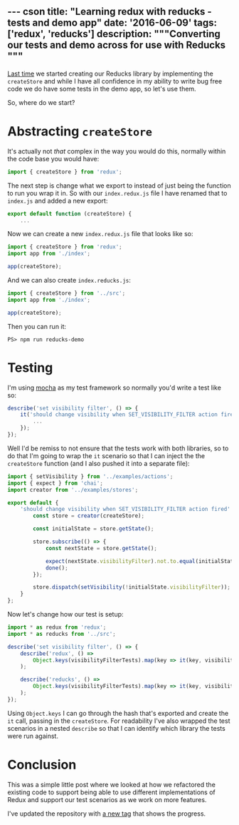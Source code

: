 --- cson
title: "Learning redux with reducks - tests and demo app"
date: '2016-06-09'
tags: ['redux', 'reducks']
description: """Converting our tests and demo across for use with Reducks
"""
---

[Last time](http://www.aaron-powell.com/posts/2016-06-09-learning-redux-with-reducks-creating-a-store.html) we started creating our Reducks library by implementing the `createStore` and while I have all confidence in my ability to write bug free code we do have some tests in the demo app, so let's use them.

So, where do we start?

# Abstracting `createStore`

It's actually not _that_ complex in the way you would do this, normally within the code base you would have:

```js
import { createStore } from 'redux';
```

The next step is change what we export to instead of just being the function to run you wrap it in. So with our `index.redux.js` file I have renamed that to `index.js` and added a new export:

```js
export default function (createStore) {
    ...
```

Now we can create a new `index.redux.js` file that looks like so:

```js
import { createStore } from 'redux';
import app from './index';

app(createStore);
```

And we can also create `index.reducks.js`:

```js
import { createStore } from '../src';
import app from './index';

app(createStore);
```

Then you can run it:

```
PS> npm run reducks-demo
```

# Testing

I'm using [mocha](http://mochajs.org/) as my test framework so normally you'd write a test like so:

```js
describe('set visibility filter', () => {
    it('should change visibility when SET_VISIBILITY_FILTER action fired', () => {
        ...
    });
});
```

Well I'd be remiss to not ensure that the tests work with both libraries, so to do that I'm going to wrap the `it` scenario so that I can inject the the `createStore` function (and I also pushed it into a separate file):

```js
import { setVisibility } from '../examples/actions';
import { expect } from 'chai';
import creator from '../examples/stores';

export default {
    'should change visibility when SET_VISIBILITY_FILTER action fired': (createStore) => (done) => {
        const store = creator(createStore);

        const initialState = store.getState();

        store.subscribe(() => {
            const nextState = store.getState();

            expect(nextState.visibilityFilter).not.to.equal(initialState.visibilityFilter);
            done();
        });

        store.dispatch(setVisibility(!initialState.visibilityFilter));
    }
};
```

Now let's change how our test is setup:

```js
import * as redux from 'redux';
import * as reducks from '../src';

describe('set visibility filter', () => {
    describe('redux', () =>
        Object.keys(visibilityFilterTests).map(key => it(key, visibilityFilterTests[key](redux.createStore)))
    );

    describe('reducks', () =>
        Object.keys(visibilityFilterTests).map(key => it(key, visibilityFilterTests[key](reducks.createStore)))
    );
});
```

Using `Object.keys` I can go through the hash that's exported and create the `it` call, passing in the `createStore`. For readability I've also wrapped the test scenarios in a nested `describe` so that I can identify which library the tests were run against.

# Conclusion

This was a simple little post where we looked at how we refactored the existing code to support being able to use different implementations of Redux and support our test scenarios as we work on more features.

I've updated the repository with [a new tag](https://github.com/aaronpowell/reducks/tree/demo-and-tests) that shows the progress.

